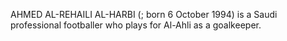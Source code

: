 AHMED AL-REHAILI AL-HARBI (; born 6 October 1994) is a Saudi professional footballer who plays for Al-Ahli as a goalkeeper.
